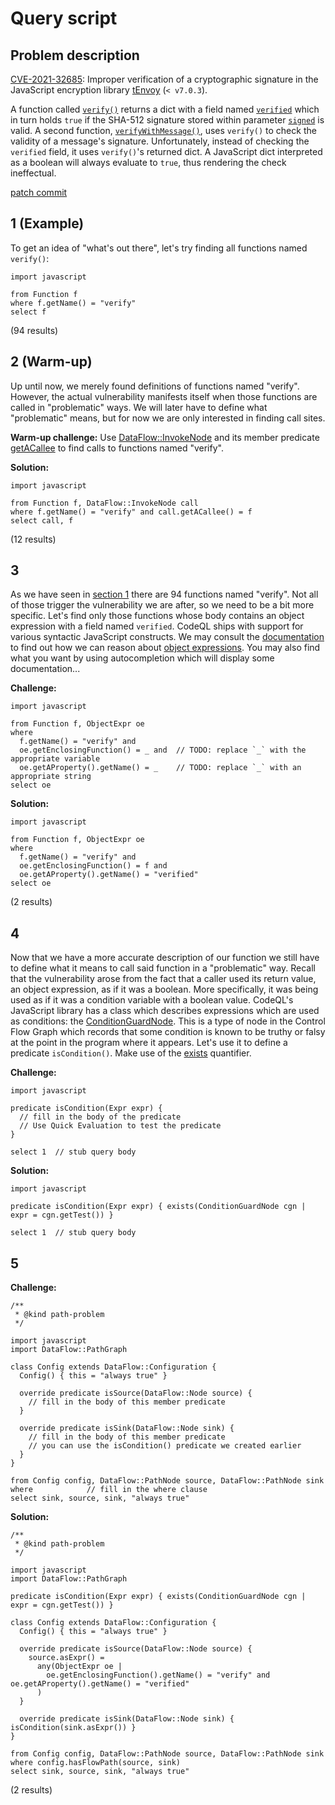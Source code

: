 # Query script

## Problem description

[CVE-2021-32685](https://github.com/TogaTech/tEnvoy/security/advisories/GHSA-7r96-8g3x-g36m): Improper verification of a cryptographic signature in the JavaScript encryption library [tEnvoy](https://tenvoy.js.org/) (`< v7.0.3`).

A function called [`verify()`](https://github.com/TogaTech/tEnvoy/blob/4e7169cfa1107077a2d55eac8b03f9fce299783e/node/tenvoy.js#L2138) returns a dict with a field named [`verified`](https://github.com/TogaTech/tEnvoy/blob/4e7169cfa1107077a2d55eac8b03f9fce299783e/node/tenvoy.js#L2150) which in turn holds `true` if the SHA-512 signature stored within parameter [`signed`](https://github.com/TogaTech/tEnvoy/blob/4e7169cfa1107077a2d55eac8b03f9fce299783e/node/tenvoy.js#L2138) is valid. A second function, [`verifyWithMessage()`](https://github.com/TogaTech/tEnvoy/blob/4e7169cfa1107077a2d55eac8b03f9fce299783e/node/tenvoy.js#L2169), uses `verify()` to check the validity of a message's signature. Unfortunately, instead of checking the `verified` field, it uses `verify()`'s returned dict. A JavaScript dict interpreted as a boolean will always evaluate to `true`, thus rendering the check ineffectual.

[patch commit](https://github.com/TogaTech/tEnvoy/commit/a121b34a45e289d775c62e58841522891dee686b)

## 1 (Example)
To get an idea of "what's out there", let's try finding all functions named `verify()`:

```CodeQL
import javascript

from Function f
where f.getName() = "verify"
select f
```
(94 results)

## 2 (Warm-up)
Up until now, we merely found definitions of functions named "verify". However, the actual vulnerability manifests itself when those functions are called in "problematic" ways. We will later have to define what "problematic" means, but for now we are only interested in finding call sites.

<b>Warm-up challenge:</b>
Use [DataFlow::InvokeNode](https://codeql.github.com/codeql-standard-libraries/javascript/semmle/javascript/dataflow/Nodes.qll/type.Nodes$InvokeNode.html) and its member predicate [getACallee](https://codeql.github.com/codeql-standard-libraries/javascript/semmle/javascript/dataflow/Nodes.qll/predicate.Nodes$InvokeNode$getACallee.0.html) to find calls to functions named "verify".

<b>Solution:</b>
```CodeQL
import javascript

from Function f, DataFlow::InvokeNode call
where f.getName() = "verify" and call.getACallee() = f
select call, f
```
(12 results)

## 3
As we have seen in [section 1](#1) there are 94 functions named "verify". Not all of those trigger the vulnerability we are after, so we need to be a bit more specific. Let's find only those functions whose body contains an object expression with a field named `verified`. CodeQL ships with support for various syntactic JavaScript constructs. We may consult the [documentation](https://codeql.github.com/docs/codeql-language-guides/codeql-library-for-javascript/) to find out how we can reason about [object expressions](https://codeql.github.com/codeql-standard-libraries/javascript/semmle/javascript/Expr.qll/type.Expr$ObjectExpr.html). You may also find what you want by using autocompletion which will display some documentation...

<b>Challenge:</b>
```CodeQL
import javascript

from Function f, ObjectExpr oe
where
  f.getName() = "verify" and
  oe.getEnclosingFunction() = _ and  // TODO: replace `_` with the appropriate variable
  oe.getAProperty().getName() = _    // TODO: replace `_` with an appropriate string
select oe
```
<b>Solution:</b>
```CodeQL
import javascript

from Function f, ObjectExpr oe
where
  f.getName() = "verify" and
  oe.getEnclosingFunction() = f and
  oe.getAProperty().getName() = "verified"
select oe
```
(2 results)

## 4

Now that we have a more accurate description of our function we still have to define what it means to call said function in a "problematic" way. Recall that the vulnerability arose from the fact that a caller used its return value, an object expression, as if it was a boolean. More specifically, it was being used as if it was a condition variable with a boolean value. CodeQL's JavaScript library has a class which describes expressions which are used as conditions: the [ConditionGuardNode](https://codeql.github.com/codeql-standard-libraries/javascript/semmle/javascript/CFG.qll/type.CFG$ConditionGuardNode.html). This is a type of node in the Control Flow Graph which records that some condition is known to be truthy or falsy at the point in the program where it appears. Let's use it to define a predicate `isCondition()`. Make use of the [exists](https://codeql.github.com/docs/ql-language-reference/formulas/#exists) quantifier.

<b>Challenge:</b>
```CodeQL
import javascript

predicate isCondition(Expr expr) {
  // fill in the body of the predicate
  // Use Quick Evaluation to test the predicate
}

select 1  // stub query body
```

<b>Solution:</b>
```CodeQL
import javascript

predicate isCondition(Expr expr) { exists(ConditionGuardNode cgn | expr = cgn.getTest()) }

select 1  // stub query body
```

## 5

<b>Challenge:</b>
```CodeQL
/**
 * @kind path-problem
 */

import javascript
import DataFlow::PathGraph

class Config extends DataFlow::Configuration {
  Config() { this = "always true" }

  override predicate isSource(DataFlow::Node source) {
    // fill in the body of this member predicate
  }

  override predicate isSink(DataFlow::Node sink) {
    // fill in the body of this member predicate
    // you can use the isCondition() predicate we created earlier
  }
}

from Config config, DataFlow::PathNode source, DataFlow::PathNode sink
where            // fill in the where clause
select sink, source, sink, "always true"
```

<b>Solution:</b>
```CodeQL
/**
 * @kind path-problem
 */

import javascript
import DataFlow::PathGraph

predicate isCondition(Expr expr) { exists(ConditionGuardNode cgn | expr = cgn.getTest()) }

class Config extends DataFlow::Configuration {
  Config() { this = "always true" }

  override predicate isSource(DataFlow::Node source) {
    source.asExpr() =
      any(ObjectExpr oe |
        oe.getEnclosingFunction().getName() = "verify" and oe.getAProperty().getName() = "verified"
      )
  }

  override predicate isSink(DataFlow::Node sink) { isCondition(sink.asExpr()) }
}

from Config config, DataFlow::PathNode source, DataFlow::PathNode sink
where config.hasFlowPath(source, sink)
select sink, source, sink, "always true"
```
(2 results)
